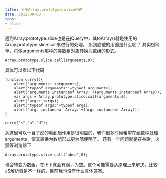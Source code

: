 ```yaml
---
title: 关于Array.prototype.slice用途
date: 2012-09-03
tags:
- slice
---
```


遇到Array.prototype.slice也是在jQuery中，其toArray()就是使用的Array.prototype.slice.call来进行的处理。 那到底他的用途是什么呢？ 其实很简单，将像arguments那种的类数组对象转换为数组的形式。

```
Array.prototype.slice.call(arguments,0);
```

具体可以看以下代码

```
function curry(){
    alert('arguments:'+arguments);
    alert('typeof arguments:'+typeof arguments);
    alert('arguments instanceof Array:'+(arguments instanceof Array));
    var args = Array.prototype.slice.call(arguments,0);
    alert('args:'+args);
    alert('typeof args:'+typeof args);
    alert('args instanceof Array:'+(args instanceof Array));
}

curry("s","a","d");
```

从这里可以一目了然的看到起作用是很明显的，我们很多时候希望在函数中处理arguments，使其转换为数组形式更为简便明了。 还有一个问题就是在谷歌，火狐等浏览器下

```
Array.prototype.slice.call("abcd",0);
```

也会转变为数组，在IE下就会有误，为空。这个可能需要从原理上来解决。比较JS解析器是不一样的，目前我也没有什么具体答案。